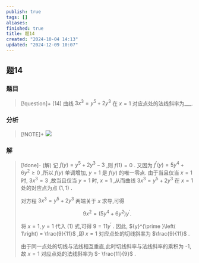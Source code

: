```yaml
---
publish: true
tags: []
aliases: 
finished: true
title: 题14
created: "2024-10-04 14:13"
updated: "2024-12-09 10:07"
---
```

## 题14
### 题目
> [!question]+
> (14) 曲线 $3{x}^{3} = {y}^{5} + 2{y}^{3}$ 在 $x = 1$ 对应点处的法线斜率为___.
### 分析
> [!NOTE]+
> ![](https://img.hwenyi.live/202412091807384.webp)
### 解
> [!done]-
> (解) 记 $f\left( y\right) = {y}^{5} + 2{y}^{3} - 3$ ,则 $f\left( 1\right) = 0$ . 又因为 ${f}^{\prime }\left( y\right) = 5{y}^{4} + 6{y}^{2} \geq 0$ ,所以 $f\left( y\right)$ 单调增加, $y = 1$ 是 $f\left( y\right)$ 的唯一零点. 由于当且仅当 $x = 1$ 时, $3{x}^{3} = 3$ ,故当且仅当 $y = 1$ 时, $x = 1$ ,从而曲线 $3{x}^{3} = {y}^{5} + 2{y}^{3}$ 在 $x = 1$ 处的对应点为点 $\left( {1,1}\right)$ .
> 
> 对方程 $3{x}^{3} = {y}^{5} + 2{y}^{3}$ 两端关于 $x$ 求导,可得
> 
> $$
> 9{x}^{2} = \left( {5{y}^{4} + 6{y}^{2}}\right) {y}^{\prime }. \tag{1}
> $$
> 
> 将 $x = 1, y = 1$ 代入 (1) 式,可得 $9 = {11}{y}^{\prime }$ . 因此, ${y}^{\prime }\left( 1\right) = \frac{9}{11}$ ,即 $x = 1$ 对应点处的切线斜率为 $\frac{9}{11}$ .
> 
> 由于同一点处的切线与法线相互垂直,此时切线斜率与法线斜率的乘积为 -1,故 $x = 1$ 对应点处的法线斜率为 $- \frac{11}{9}$ .